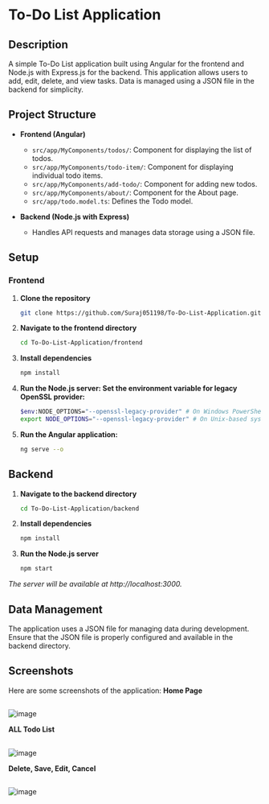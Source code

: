 # To-Do List Application

## Description

A simple To-Do List application built using Angular for the frontend and Node.js with Express.js for the backend. This application allows users to add, edit, delete, and view tasks. Data is managed using a JSON file in the backend for simplicity.

## Project Structure

- **Frontend (Angular)**
  - `src/app/MyComponents/todos/`: Component for displaying the list of todos.
  - `src/app/MyComponents/todo-item/`: Component for displaying individual todo items.
  - `src/app/MyComponents/add-todo/`: Component for adding new todos.
  - `src/app/MyComponents/about/`: Component for the About page.
  - `src/app/todo.model.ts`: Defines the Todo model.

- **Backend (Node.js with Express)**
  - Handles API requests and manages data storage using a JSON file.

## Setup

### Frontend

1. **Clone the repository**

   ```bash
   git clone https://github.com/Suraj051198/To-Do-List-Application.git

2. **Navigate to the frontend directory**
   ```bash
   cd To-Do-List-Application/frontend


3. **Install dependencies**
   ```bash
   npm install
   
4. **Run the Node.js server: Set the environment variable for legacy OpenSSL provider:**
   ```bash
   $env:NODE_OPTIONS="--openssl-legacy-provider" # On Windows PowerShell
   export NODE_OPTIONS="--openssl-legacy-provider" # On Unix-based systems
   
5. **Run the Angular application:**
   ```bash
   ng serve --o
   

## Backend

   1. **Navigate to the backend directory**
      ```bash
      cd To-Do-List-Application/backend
      
   2. **Install dependencies**
      ```bash
      npm install

   3. **Run the Node.js server**
      ```bash
      npm start

 *The server will be available at http://localhost:3000.*


## Data Management
The application uses a JSON file for managing data during development. 
Ensure that the JSON file is properly configured and available in the backend directory.

## Screenshots
Here are some screenshots of the application:
**Home Page**
##
![image](https://github.com/user-attachments/assets/6f4f4c20-a676-482c-b758-f30e96bd5ad3)

**ALL Todo List**
##
![image](https://github.com/user-attachments/assets/74fed2c9-e7da-4682-a740-9f1d896cc24a)

**Delete, Save, Edit, Cancel**
##
![image](https://github.com/user-attachments/assets/a3e8dc81-5858-41e1-b81c-d88407a02512)

   
